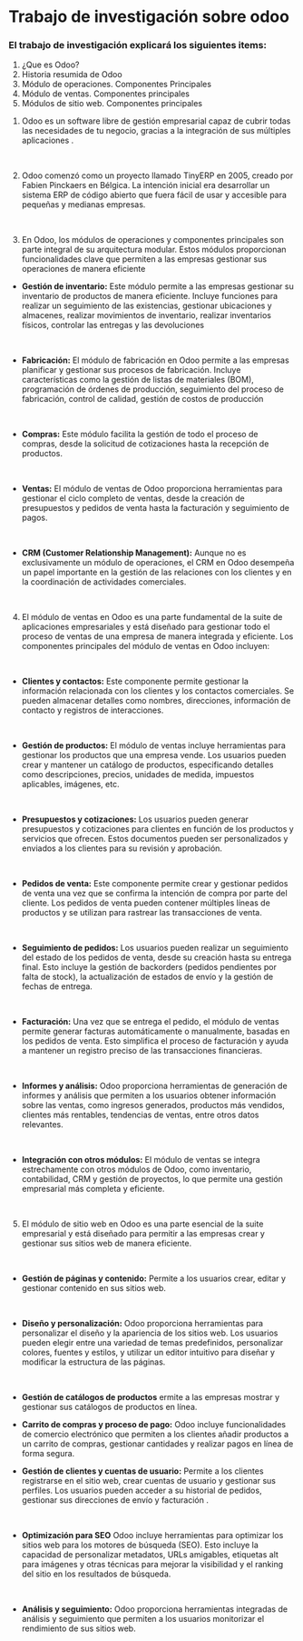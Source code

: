 # Trabajo de investigación sobre odoo


### El trabajo de investigación explicará los siguientes items:

<ol>
    <li>¿Que es Odoo?</li>
    <li>Historia resumida de Odoo</li>
    <li>Módulo de operaciones. Componentes Principales</li>
    <li>Módulo de ventas. Componentes principales</li>
    <li>Módulos de sitio web. Componentes principales</li>
</ol>

1) Odoo es  un  software libre de gestión empresarial capaz de cubrir todas las necesidades de tu negocio, gracias a la integración de sus múltiples aplicaciones .
<br>

2) Odoo comenzó como un proyecto llamado TinyERP en 2005, creado por Fabien Pinckaers en Bélgica. La intención inicial era desarrollar un sistema ERP  de código abierto que fuera fácil de usar y accesible para pequeñas y medianas empresas.
<br>

3) En Odoo, los módulos de operaciones y componentes principales son parte integral de su arquitectura modular. Estos módulos proporcionan funcionalidades clave que permiten a las empresas gestionar sus operaciones de manera eficiente <br>

- **Gestión de inventario:** Este módulo permite a las empresas gestionar su inventario de productos de manera eficiente. Incluye funciones para realizar un seguimiento de las existencias, gestionar ubicaciones y almacenes, realizar movimientos de inventario, realizar inventarios físicos, controlar las entregas y las devoluciones 
 <br>

- **Fabricación:** El módulo de fabricación en Odoo permite a las empresas planificar y gestionar sus procesos de fabricación. Incluye características como la gestión de listas de materiales (BOM), programación de órdenes de producción, seguimiento del proceso de fabricación, control de calidad, gestión de costos de producción
<br>

 - **Compras:** Este módulo facilita la gestión de todo el proceso de compras, desde la solicitud de cotizaciones hasta la recepción de productos.
<br>

- **Ventas:** El módulo de ventas de Odoo proporciona herramientas para gestionar el ciclo completo de ventas, desde la creación de presupuestos y pedidos de venta hasta la facturación y seguimiento    de  pagos.
<br>

- **CRM (Customer Relationship Management):** Aunque no es exclusivamente un módulo de operaciones, el CRM en Odoo desempeña un papel importante en la gestión de las relaciones con los clientes y en la coordinación de actividades comerciales.
<br>

4) El módulo de ventas en Odoo es una parte fundamental de la suite de aplicaciones empresariales y está diseñado para gestionar todo el proceso de ventas de una empresa de manera integrada y eficiente. Los componentes principales del módulo de ventas en Odoo incluyen: 
<br>

- **Clientes y contactos:** Este componente permite gestionar la información relacionada con los clientes y los contactos comerciales. Se pueden almacenar detalles como nombres, direcciones, información de contacto y registros de interacciones.
<br>

- **Gestión de productos:** El módulo de ventas incluye herramientas para gestionar los productos que una empresa vende. Los usuarios pueden crear y mantener un catálogo de productos, especificando detalles como descripciones, precios, unidades de medida, impuestos aplicables, imágenes, etc.
<br>

- **Presupuestos y cotizaciones:** Los usuarios pueden generar presupuestos y cotizaciones para clientes en función de los productos y servicios que ofrecen. Estos documentos pueden ser personalizados y enviados a los clientes para su revisión y aprobación.
<br>

- **Pedidos de venta:** Este componente permite crear y gestionar pedidos de venta una vez que se confirma la intención de compra por parte del cliente. Los pedidos de venta pueden contener múltiples líneas de productos y se utilizan para rastrear las transacciones de venta.
<br>

- **Seguimiento de pedidos:** Los usuarios pueden realizar un seguimiento del estado de los pedidos de venta, desde su creación hasta su entrega final. Esto incluye la gestión de backorders (pedidos pendientes por falta de stock), la actualización de estados de envío y la gestión de fechas de entrega.
<br>

- **Facturación:** Una vez que se entrega el pedido, el módulo de ventas permite generar facturas automáticamente o manualmente, basadas en los pedidos de venta. Esto simplifica el proceso de facturación y ayuda a mantener un registro preciso de las transacciones financieras.
<br>

- **Informes y análisis:** Odoo proporciona herramientas de generación de informes y análisis que permiten a los usuarios obtener información sobre las ventas, como ingresos generados, productos más vendidos, clientes más rentables, tendencias de ventas, entre otros datos relevantes.
<br>

- **Integración con otros módulos:** El módulo de ventas se integra estrechamente con otros módulos de Odoo, como inventario, contabilidad, CRM y gestión de proyectos, lo que permite una gestión empresarial más completa y eficiente.
<br>

5) El módulo de sitio web en Odoo es una parte esencial de la suite empresarial y está diseñado para permitir a las empresas crear y gestionar sus sitios web de manera eficiente.
<br>

- **Gestión de páginas y contenido:** Permite a los usuarios crear, editar y gestionar contenido en sus sitios web.
<br>

- **Diseño y personalización:** Odoo proporciona herramientas para personalizar el diseño y la apariencia de los sitios web. Los usuarios pueden elegir entre una variedad de temas predefinidos, personalizar colores, fuentes y estilos, y utilizar un editor intuitivo para diseñar y modificar la estructura de las páginas.
<br>

- **Gestión de catálogos de productos** ermite a las empresas mostrar y gestionar sus catálogos de productos en línea.<br>

- **Carrito de compras y proceso de pago:** Odoo incluye funcionalidades de comercio electrónico que permiten a los clientes añadir productos a un carrito de compras, gestionar cantidades y realizar pagos en línea de forma segura.<br>

- **Gestión de clientes y cuentas de usuario:** Permite a los clientes registrarse en el sitio web, crear cuentas de usuario y gestionar sus perfiles. Los usuarios pueden acceder a su historial de pedidos, gestionar sus direcciones de envío y facturación .
<br>

- **Optimización para SEO** Odoo incluye herramientas para optimizar los sitios web para los motores de búsqueda (SEO). Esto incluye la capacidad de personalizar metadatos, URLs amigables, etiquetas alt para imágenes y otras técnicas para mejorar la visibilidad y el ranking del sitio en los resultados de búsqueda. 
<br>

- **Análisis y seguimiento:** Odoo proporciona herramientas integradas de análisis y seguimiento que permiten a los usuarios monitorizar el rendimiento de sus sitios web.
